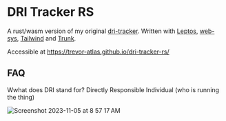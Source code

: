 # DRI Tracker RS
A rust/wasm version of my original [dri-tracker](https://github.com/trevor-atlas/dri-tracker).
Written with [Leptos](https://leptos.dev), [web-sys](https://rustwasm.github.io/wasm-bindgen/web-sys/index.html), [Tailwind](https://tailwindcss.com) and [Trunk](https://trunkrs.dev).

Accessible at
https://trevor-atlas.github.io/dri-tracker-rs/

## FAQ
Wwhat does DRI stand for?
Directly Responsible Individual (who is running the thing)


![Screenshot 2023-11-05 at 8 57 17 AM](https://github.com/trevor-atlas/dri-tracker-rs/assets/5009188/634e365e-901c-4bf1-b835-e399543deb9a)
